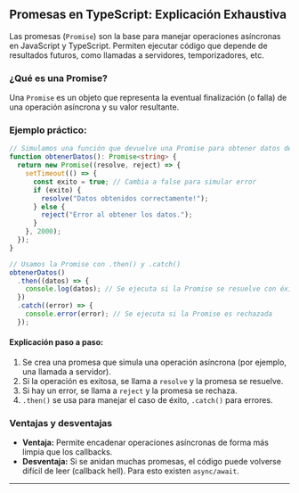 ## Promesas en TypeScript: Explicación Exhaustiva

Las promesas (`Promise`) son la base para manejar operaciones asíncronas en JavaScript y TypeScript. Permiten ejecutar código que depende de resultados futuros, como llamadas a servidores, temporizadores, etc.

### ¿Qué es una Promise?

Una `Promise` es un objeto que representa la eventual finalización (o falla) de una operación asíncrona y su valor resultante.

### Ejemplo práctico:

```ts
// Simulamos una función que devuelve una Promise para obtener datos de un servidor
function obtenerDatos(): Promise<string> {
  return new Promise((resolve, reject) => {
    setTimeout(() => {
      const exito = true; // Cambia a false para simular error
      if (exito) {
        resolve("Datos obtenidos correctamente!");
      } else {
        reject("Error al obtener los datos.");
      }
    }, 2000);
  });
}

// Usamos la Promise con .then() y .catch()
obtenerDatos()
  .then((datos) => {
    console.log(datos); // Se ejecuta si la Promise se resuelve con éxito
  })
  .catch((error) => {
    console.error(error); // Se ejecuta si la Promise es rechazada
  });
```

#### Explicación paso a paso:

1. Se crea una promesa que simula una operación asíncrona (por ejemplo, una llamada a servidor).
2. Si la operación es exitosa, se llama a `resolve` y la promesa se resuelve.
3. Si hay un error, se llama a `reject` y la promesa se rechaza.
4. `.then()` se usa para manejar el caso de éxito, `.catch()` para errores.

### Ventajas y desventajas

- **Ventaja:** Permite encadenar operaciones asíncronas de forma más limpia que los callbacks.
- **Desventaja:** Si se anidan muchas promesas, el código puede volverse difícil de leer (callback hell). Para esto existen `async/await`.

---
